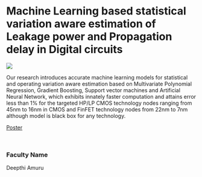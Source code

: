 # Machine Learning based statistical variation aware estimation of Leakage power and Propagation delay in Digital circuits

![](https://i.imgur.com/prgjtkP.png)

Our research introduces accurate machine learning models for statistical and operating variation aware estimation based on Multivariate Polynomial Regression, Gradient Boosting, Support vector machines and Artificial Neural Network, which exhibits innately faster computation and attains error less than 1% for the targeted HP/LP CMOS technology nodes ranging from 45nm to 16nm in CMOS and FinFET technology nodes from 22nm to 7nm although model is black box for any technology.

[Poster](09.%20Machine%20Learning%20based%20statistical%20variation%20aware%20estimation%20of%20Leakage%20power%20and%20Propagation%20delay%20in%20Digital%20circuits.pdf)

<br>


### Faculty Name

Deepthi Amuru
